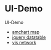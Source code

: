 # UI-Demo
UI-Demo

* [amchart map](./map.html)
* [jquery datatable](jtable.html)
* [vis network](vis.html)
